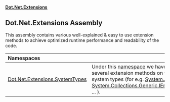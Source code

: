 #### [Dot.Net.Extensions](index.md 'index')

## Dot.Net.Extensions Assembly

This assembly contains various well-explained & easy to use extension methods
to achieve optimized runtime performance and readability of the code.

| Namespaces | |
| :--- | :--- |
| [Dot.Net.Extensions.SystemTypes](Dot.Net.Extensions.SystemTypes.md 'Dot.Net.Extensions.SystemTypes') | Under this [namespace](https://docs.microsoft.com/en-us/dotnet/csharp/language-reference/keywords/namespace 'https://docs.microsoft.com/en-us/dotnet/csharp/language-reference/keywords/namespace') we have collected several extension methods on various system types (for e.g. [System.Array](https://docs.microsoft.com/en-us/dotnet/api/System.Array 'System.Array'), [System.Collections.Generic.IEnumerable&lt;&gt;](https://docs.microsoft.com/en-us/dotnet/api/System.Collections.Generic.IEnumerable-1 'System.Collections.Generic.IEnumerable`1'), ... ). |
